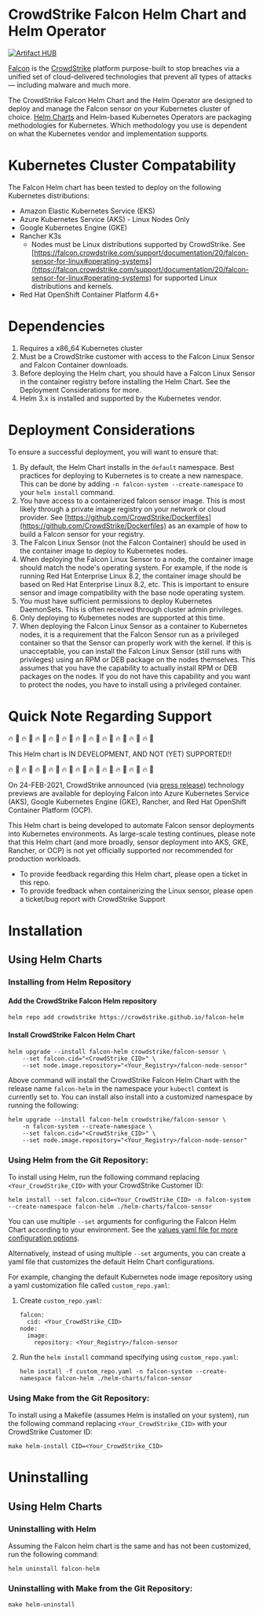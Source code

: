 # CrowdStrike Falcon Helm Chart and Helm Operator

[![Artifact HUB](https://img.shields.io/endpoint?url=https://artifacthub.io/badge/repository/falcon-helm)](https://artifacthub.io/packages/search?repo=falcon-helm)

[Falcon](https://www.crowdstrike.com/) is the [CrowdStrike](https://www.crowdstrike.com/)
platform purpose-built to stop breaches via a unified set of cloud-delivered
technologies that prevent all types of attacks — including malware and much
more.

The CrowdStrike Falcon Helm Chart and the Helm Operator are designed to deploy
and manage the Falcon sensor on your Kubernetes cluster of choice.
[Helm Charts](https://helm.sh/docs/topics/charts/Helm) and Helm-based Kubernetes
Operators are packaging methodologies for Kubernetes. Which methodology you use
is dependent on what the Kubernetes vendor and implementation supports.

# Kubernetes Cluster Compatability

The Falcon Helm chart has been tested to deploy on the following Kubernetes distributions:

* Amazon Elastic Kubernetes Service (EKS)
* Azure Kubernetes Service (AKS) - Linux Nodes Only
* Google Kubernetes Engine (GKE)
* Rancher K3s
  * Nodes must be Linux distributions supported by CrowdStrike. See [https://falcon.crowdstrike.com/support/documentation/20/falcon-sensor-for-linux#operating-systems](https://falcon.crowdstrike.com/support/documentation/20/falcon-sensor-for-linux#operating-systems) for supported Linux distributions and kernels.
* Red Hat OpenShift Container Platform 4.6+

# Dependencies

1. Requires a x86_64 Kubernetes cluster
1. Must be a CrowdStrike customer with access to the Falcon Linux Sensor and Falcon Container downloads.
1. Before deploying the Helm chart, you should have a Falcon Linux Sensor in the container registry before installing the Helm Chart. See the Deployment Considerations for more.
1. Helm 3.x is installed and supported by the Kubernetes vendor.

# Deployment Considerations

To ensure a successful deployment, you will want to ensure that:
1. By default, the Helm Chart installs in the `default` namespace. Best
   practices for deploying to Kubernetes is to create a new namespace.
   This can be done by adding `-n falcon-system --create-namespace` to your
   `helm install` command.
1. You have access to a containerized falcon sensor image. This is most likely
   through a private image registry on your network or cloud provider. See
   [https://github.com/CrowdStrike/Dockerfiles](https://github.com/CrowdStrike/Dockerfiles)
   as an example of how to build a Falcon sensor for your registry.
1. The Falcon Linux Sensor (not the Falcon Container) should be used in the
   container image to deploy to Kubernetes nodes.
1. When deploying the Falcon Linux Sensor to a node, the container image should
   match the node's operating system. For example, if the node is running Red
   Hat Enterprise Linux 8.2, the container image should be based on Red Hat
   Enterprise Linux 8.2, etc. This is important to ensure sensor and image
   compatibility with the base node operating system.
1. You must have sufficient permissions to deploy Kubernetes DaemonSets. This is
   often received through cluster admin privileges.
1. Only deploying to Kubernetes nodes are supported at this time.
1. When deploying the Falcon Linux Sensor as a container to Kubernetes nodes, it
   is a requirement that the Falcon Sensor run as a privileged container so that
   the Sensor can properly work with the kernel. If this is unacceptable, you can
   install the Falcon Linux Sensor (still runs with privileges) using an RPM or
   DEB package on the nodes themselves. This assumes that you have the capability
   to actually install RPM or DEB packages on the nodes. If you do not have this
   capability and you want to protect the nodes, you have to install using a
   privileged container.

# Quick Note Regarding Support
🔥 🚒 🔥 🚒 🔥 🚒 🔥 🚒 🔥 🚒 🔥 🚒 🔥 🚒 🔥 🚒 🔥 🚒 🔥 🚒 🔥 🚒 
 
This Helm chart is IN DEVELOPMENT, AND NOT (YET) SUPPORTED!!

🔥 🚒 🔥 🚒 🔥 🚒 🔥 🚒 🔥 🚒 🔥 🚒 🔥 🚒 🔥 🚒 🔥 🚒 🔥 🚒 🔥 🚒 

On 24-FEB-2021, CrowdStrike announced (via [press release](https://www.crowdstrike.com/press-releases/advanced-threat-protection-for-cloud-and-container-workloads/)) technology previews are available for deploying Falcon into Azure Kubernetes Service (AKS), Google Kubernetes Engine (GKE), Rancher, and Red Hat OpenShift Container Platform (OCP).

This Helm chart is being developed to automate Falcon sensor deployments into Kubernetes environments. As large-scale testing continues, please note that this Helm chart (and more broadly, sensor deployment into AKS, GKE, Rancher, or OCP) is not yet officially supported nor recommended for production workloads. 

* To provide feedback regarding this  Helm chart, please open a ticket in this repo.
* To provide feedback when containerizing the Linux sensor, please open a ticket/bug report with CrowdStrike Support

# Installation

## Using Helm Charts

### Installing from Helm Repository

#### Add the CrowdStrike Falcon Helm repository

```
helm repo add crowdstrike https://crowdstrike.github.io/falcon-helm
```

#### Install CrowdStrike Falcon Helm Chart

```
helm upgrade --install falcon-helm crowdstrike/falcon-sensor \
    --set falcon.cid="<CrowdStrike_CID>" \
    --set node.image.repository="<Your_Registry>/falcon-node-sensor"
```

Above command will install the CrowdStrike Falcon Helm Chart with the release name `falcon-helm` in the namespace your `kubectl` context is currently set to.
You can install also install into a customized namespace by running the following:

```
helm upgrade --install falcon-helm crowdstrike/falcon-sensor \
    -n falcon-system --create-namespace \
    --set falcon.cid="<CrowdStrike_CID>" \
    --set node.image.repository="<Your_Registry>/falcon-node-sensor"
``` 

### Using Helm from the Git Repository:

To install using Helm, run the following command replacing
`<Your_CrowdStrike_CID>` with your CrowdStrike Customer ID:

```
helm install --set falcon.cid=<Your_CrowdStrike_CID> -n falcon-system --create-namespace falcon-helm ./helm-charts/falcon-sensor
```

You can use multiple `--set` arguments for configuring the Falcon Helm Chart
according to your environment. See the [values yaml file for more configuration options](helm-charts/falcon-sensor/values.yaml).

Alternatively, instead of using multiple `--set` arguments, you can create a
yaml file that customizes the default Helm Chart configurations.

For example, changing the default Kubernetes node image repository using a yaml
customization file called `custom_repo.yaml`:

1. Create `custom_repo.yaml`:
   ```
   falcon:
     cid: <Your_CrowdStrike_CID>
   node:
     image:
       repository: <Your_Registry>/falcon-sensor
   ```

2. Run the `helm install` command specifying using `custom_repo.yaml`:
   ```
   helm install -f custom_repo.yaml -n falcon-system --create-namespace falcon-helm ./helm-charts/falcon-sensor
   ```

### Using Make from the Git Repository:

To install using a Makefile (assumes Helm is installed on your system), run the
following command replacing `<Your_CrowdStrike_CID>` with your CrowdStrike
Customer ID:

```
make helm-install CID=<Your_CrowdStrike_CID>
```

# Uninstalling

## Using Helm Charts

### Uninstalling with Helm

Assuming the Falcon helm chart is the same and has not been customized, run the
following command:

```
helm uninstall falcon-helm
```

### Uninstalling with Make from the Git Repository:

```
make helm-uninstall
```
